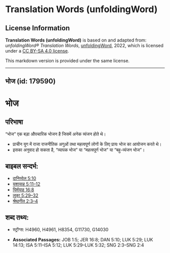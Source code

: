 # Translation Words (unfoldingWord)

## License Information

**Translation Words (unfoldingWord)** is based on and adapted from: _unfoldingWord® Translation Words_, [unfoldingWord](https://unfoldingword.org/utw), 2022, which is licensed under a [CC BY-SA 4.0 license](https://creativecommons.org/licenses/by-sa/4.0/legalcode.en).

This markdown version is provided under the same license.



--------------------------------

## भोज (id: 179590)

भोज
===

परिभाषा
-------

“भोज” एक बड़ा औपचारिक भोजन है जिसमें अनेक व्यंजन होते थे।

* प्राचीन युग में राजा राजनीतिक अगुओं तथा महत्वपूर्ण लोगों के लिए प्रायः भोज का आयोजन करते थे।
* इसका अनुवाद हो सकता है, “व्यापक भोज” या “महत्वपूर्ण भोज” या “बहु\-व्यंजन भोज”।

बाइबल सन्दर्भ:
--------------

* [दानिय्येल 5:10](https://ref.ly/Dan5:10)
* [यशायाह 5:11–12](https://ref.ly/Isa5:11-Isa5:12)
* [यिर्मयाह 16:8](https://ref.ly/Jer16:8)
* [लूका 5:29–32](https://ref.ly/Luke5:29-Luke5:32)
* [श्रेष्ठगीत 2:3–4](https://ref.ly/Song2:3-Song2:4)

शब्द तथ्य:
----------

* स्ट्रोंग्स: H4960, H4961, H8354, G11730, G14030

* **Associated Passages:** JOB 1:5; JER 16:8; DAN 5:10; LUK 5:29; LUK 14:13; ISA 5:11–ISA 5:12; LUK 5:29–LUK 5:32; SNG 2:3–SNG 2:4

